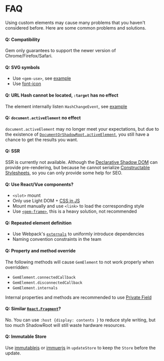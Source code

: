 # FAQ

Using custom elements may cause many problems that you haven't considered before. Here are some common problems and solutions.

#### Q: Compatibility

Gem only guarantees to support the newer version of Chrome/Firefox/Safari.

#### Q: SVG symbols

- Use `<gem-use>`, see [example](https://github.com/mantou132/gem/tree/main/packages/gem-examples/src/svg-icon)
- Use [font-icon](https://css-tricks.com/html-for-icon-font-usage/)

#### Q: URL Hash cannot be located, `:target` has no effect

The element internally listen `HashChangeEvent`, see [example](https://github.com/mantou132/gem/tree/main/packages/gem-examples/src/hash)

#### Q: `document.activeElement` no effect

`document.activeElement` may no longer meet your expectations, but due to the existence of [`DocumentOrShadowRoot.activeElement`](https://developer.mozilla.org/en-US/docs/Web/API/DocumentOrShadowRoot/activeElement), you still have a chance to get the results you want.

#### Q: SSR

SSR is currently not available. Although the [Declarative Shadow DOM](https://github.com/w3c/webcomponents/blob/gh-pages/proposals/Declarative-Shadow-DOM.md) can provide pre-rendering, but because he cannot serialize [Constructable Stylesheets](https://web.dev/constructable-stylesheets/), so you can only provide some help for SEO.

#### Q: Use React/Vue components?

- `<slot>` mount
- Only use Light DOM + [CSS in JS](./001-basic/006-styled-element.md#css-in-js)
- Mount manually and use `<link>` to load the corresponding style
- Use [`<gem-frame>`](https://github.com/mantou132/gem-frame), this is a heavy solution, not recommended

#### Q: Repeated element definition

- Use Webpack's [`externals`](https://webpack.js.org/configuration/externals/) to uniformly introduce dependencies
- Naming convention constraints in the team

#### Q: Property and method override

The following methods will cause `GemElement` to not work properly when overridden:

- `GemElement.connectedCallback`
- `GemElement.disconnectedCallback`
- `GemElement.internals`

Internal properties and methods are recommended to use [Private Field](https://developer.mozilla.org/en-US/docs/Web/JavaScript/Reference/Classes/Private_class_fields)

#### Q: Similar [`React.Fragment`](https://reactjs.org/docs/fragments.html)?

No. You can use `:host {display: contents }` to reduce style writing, but too much ShadowRoot will still waste hardware resources.

#### Q: Immutable Store

Use [immutablejs](https://github.com/immutable-js/immutable-js) or [immuerjs](https://github.com/immerjs/immer) in `updateStore` to keep the `Store` before the update.
